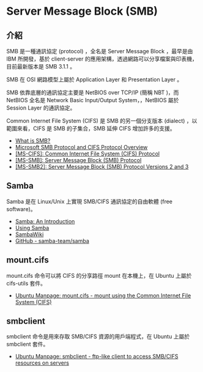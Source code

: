 # Server Message Block (SMB)

## 介紹

SMB 是一種通訊協定 (protocol) ，全名是  Server Message Block ，最早是由 IBM 所開發，基於 client-server 的應用架構，透過網路可以分享檔案與印表機，目前最新版本是 SMB 3.1.1 。

SMB 在 OSI 網路模型上屬於 Application Layer 和 Presentation Layer 。

SMB 依靠底層的通訊協定主要是 NetBIOS over TCP/IP (簡稱 NBT )，而 NetBIOS 全名是 Network Basic Input/Output System，，NetBIOS 屬於 Session Layer 的通訊協定。

Common Internet File System (CIFS) 是 SMB 的另一個分支版本 (dialect) ，以範圍來看，CIFS 是 SMB 的子集合，SMB 延伸 CIFS 增加許多的支援。

* [What is SMB?](https://www.samba.org/cifs/docs/what-is-smb.html)
* [Microsoft SMB Protocol and CIFS Protocol Overview](https://msdn.microsoft.com/en-us/library/windows/desktop/aa365233(v=vs.85).aspx)
* [[MS-CIFS]: Common Internet File System (CIFS) Protocol](https://msdn.microsoft.com/en-us/library/ee442092.aspx)
* [[MS-SMB]: Server Message Block (SMB) Protocol](https://msdn.microsoft.com/en-us/library/cc246231.aspx)
* [[MS-SMB2]: Server Message Block (SMB) Protocol Versions 2 and 3](https://msdn.microsoft.com/en-us/library/cc246482.aspx)

## Samba

Samba 是在 Linux/Unix 上實現 SMB/CIFS 通訊協定的自由軟體 (free software)。

* [Samba: An Introduction](https://www.samba.org/samba/docs/SambaIntro.html)
* [Using Samba](http://www.oreilly.com/openbook/samba/book/index.html)
* [SambaWiki](https://wiki.samba.org/index.php/Main_Page)
* [GitHub - samba-team/samba](https://github.com/samba-team/samba)

## mount.cifs

mount.cifs 命令可以將 CIFS 的分享路徑 mount 在本機上，在 Ubuntu 上屬於 cifs-utils 套件。

* [Ubuntu Manpage: mount.cifs - mount using the Common Internet File System (CIFS)](http://manpages.ubuntu.com/manpages/xenial/man8/mount.cifs.8.html)

## smbclient

smbclient 命令是用來存取 SMB/CIFS 資源的用戶端程式，在 Ubuntu 上屬於 smbclient 套件。

* [Ubuntu Manpage: smbclient - ftp-like client to access SMB/CIFS resources on servers](http://manpages.ubuntu.com/manpages/xenial/en/man1/smbclient.1.html)
